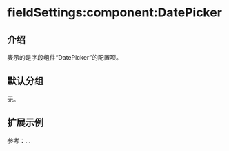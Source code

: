 # fieldSettings:component:DatePicker

## 介绍

表示的是字段组件“DatePicker”的配置项。

## 默认分组

无。

## 扩展示例

参考：...
